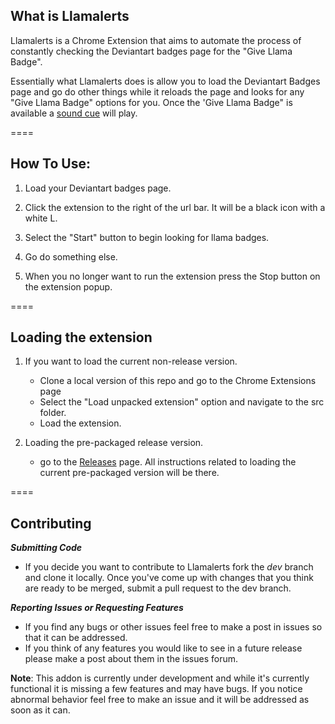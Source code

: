 ## What is Llamalerts
Llamalerts is a Chrome Extension that aims to automate the process of constantly checking the Deviantart badges page for the "Give Llama Badge".

Essentially what Llamalerts does is allow you to load the Deviantart Badges page and go do other things while it reloads the page and looks for any "Give Llama Badge" options for you. Once the 'Give Llama Badge" is available a [sound cue](http://opengameart.org/sites/default/files/alert-beep_0.mp3) will play.


====

## How To Use:

1. Load your Deviantart badges page.

2. Click the extension to the right of the url bar. It will be a black icon with a white L.

3. Select the "Start" button to begin looking for llama badges.

4. Go do something else.

5. When you no longer want to run the extension press the Stop button on the extension popup.


==== 

##  Loading the extension

1. If you want to load the current non-release version.
    - Clone a local version of this repo and go to the Chrome Extensions page
    - Select the "Load unpacked extension" option and navigate to the src folder.
    - Load the extension.
    
2. Loading the pre-packaged release version.
    - go to the [Releases](https://github.com/chrispwns/Llamalerts/releases) page. All instructions related to loading the current pre-packaged version will be there.

====

## Contributing

***Submitting Code***

   * If you decide you want to contribute to Llamalerts fork the *dev* branch and clone it locally. Once you've come up with changes that you think are ready to be merged, submit a pull request to the dev branch.

***Reporting Issues or Requesting Features***

   * If you find any bugs or other issues feel free to make a post in issues so that it can be addressed.
   * If you think of any features you would like to see in a future release please make a post about them in the issues forum.

****Note****: This addon is currently under development and while it's currently functional it is missing a few features and may have bugs. If you notice abnormal behavior feel free to make an issue and it will be addressed as soon as it can.




